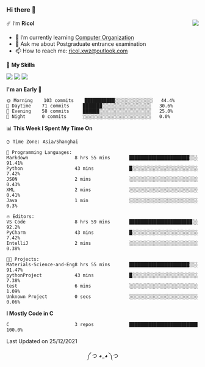 ### Hi there 👋

<a href="#">
  <img align="right" src="https://github-readme-stats.vercel.app/api?username=Ricolxwz&count_private=true&show_icons=true&theme=prussian" />
</a>

☄️ I‘m **Ricol**

- 🌱 I’m currently learning [Computer Organization](https://github.com/Ricolxwz/Computer-Organization-408)
- 💬 Ask me about Postgraduate entrance examination
- 📫 How to reach me: ricol.xwz@outlook.com

🌟 **My Skills**

![](https://img.shields.io/badge/-Git-000000?style=flat-square&logo=git&logoColor=fff)
![](https://img.shields.io/badge/-C-3e74a2?style=flat-square&logo=C&logoColor=fff)
![](https://img.shields.io/badge/-Python-4fc08d?style=flat-square&logo=python&logoColor=fff)

<!--START_SECTION:waka-->
**I'm an Early 🐤** 

```text
🌞 Morning    103 commits    ███████████░░░░░░░░░░░░░░   44.4% 
🌆 Daytime    71 commits     ███████░░░░░░░░░░░░░░░░░░   30.6% 
🌃 Evening    58 commits     ██████░░░░░░░░░░░░░░░░░░░   25.0% 
🌙 Night      0 commits      ░░░░░░░░░░░░░░░░░░░░░░░░░   0.0%

```


📊 **This Week I Spent My Time On** 

```text
⌚︎ Time Zone: Asia/Shanghai

💬 Programming Languages: 
Markdown                 8 hrs 55 mins       ██████████████████████░░░   91.41% 
Python                   43 mins             █░░░░░░░░░░░░░░░░░░░░░░░░   7.42% 
JSON                     2 mins              ░░░░░░░░░░░░░░░░░░░░░░░░░   0.43% 
XML                      2 mins              ░░░░░░░░░░░░░░░░░░░░░░░░░   0.41% 
Java                     1 min               ░░░░░░░░░░░░░░░░░░░░░░░░░   0.3%

🔥 Editors: 
VS Code                  8 hrs 59 mins       ███████████████████████░░   92.2% 
PyCharm                  43 mins             █░░░░░░░░░░░░░░░░░░░░░░░░   7.42% 
IntelliJ                 2 mins              ░░░░░░░░░░░░░░░░░░░░░░░░░   0.38%

🐱‍💻 Projects: 
Materials-Science-and-Eng8 hrs 55 mins       ██████████████████████░░░   91.47% 
pythonProject            43 mins             █░░░░░░░░░░░░░░░░░░░░░░░░   7.38% 
test                     6 mins              ░░░░░░░░░░░░░░░░░░░░░░░░░   1.09% 
Unknown Project          0 secs              ░░░░░░░░░░░░░░░░░░░░░░░░░   0.06%

```

**I Mostly Code in C** 

```text
C                        3 repos             █████████████████████████   100.0%

```



 Last Updated on 25/12/2021
<!--END_SECTION:waka-->

<div align="center">
༼ つ ◕_◕ ༽つ
</div>
